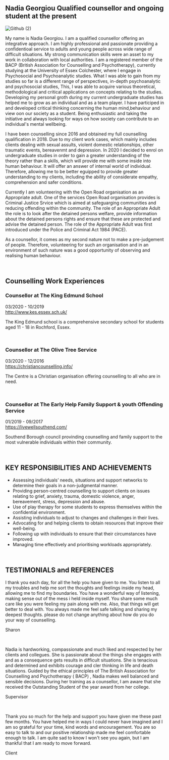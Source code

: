  

## Nadia Georgiou **Qualified counsellor and ongoing student at the present**  

![Github (2)](https://user-images.githubusercontent.com/92922164/149335668-c8dd2080-2d18-4479-aca8-f7ad5900dec5.jpg)






My name is Nadia Georgiou. I am a qualified counsellor offering an integrative approach. I am highly professional and passionate providing a confidentioal service to adults and young people across wide range of difficult situations. My strong communication skills were an asset to my work in collaboration with local authorities. I am a registered member of the BACP (British Association for Counselling and Psychotherapy), currently studying at the University of Essex Colchester, where I engage in Psychosocial and Psychoanalytic studies. 
What I was able to gain from my studies so far is a different range of perspectives, in-depth psychoanalytic and psychosocial studies, This, I was able to acquire various theoretical, methodological and critical applications on concepts relating to the studies. Developing my personal groth during my current undergraduate studies has helped me to grow as an individual and as a team player. I have participed in and developed critical thinking concerning the human mind,behaviour and view oon our society as a student. Being enthusiastic and taking the initiative and always looking for ways on how society can contribute to an individual's mental wellbeing. 


I have been counselling since 2016 and obtained my full counselling qualification in 2018. Due to my client work cases, which mainly includes clients dealing with sexual assults, violent domestic relationships, other traumatic events, bereavenmt and depression. In 2020 I decided to enrol on undergraduate studies in order to gain a greater understanding of the theory rather than a skills, which will provide me with some inside into human behaviour. It will offer an answer of internal world of individual. Therefore, allowing me to be better eguipped to provide greater understanding to my clients, including the ability of considerate empathy, comprehension and safer conditions. 

Currently I am volunteering with the Open Road organisation as an Appropriate adult. One of the services Open Road organisation provides is Criminal Justice Srvice which is aimed at safeguarging communities and reducing offending within the community. The role of an Appropriate Adult the role is to look after the detained persons welfare, provide information about the detained persons rights and ensure that these are protected and advise the detained person. The role of the Appropriate Adult was first introduced under the Police and Criminal Act 1984 (PACE).

As a counsellor, it comes as my second nature not to make a pre-judgement of people. Therefore, volunteering for such an organisation and in an environment of such nature was a good opportunity of observing and realising human behaviour. 


<br>


##  Counselling Work Experiences

### Counsellor at The King Edmund School                                              
03/2020 - 10/2019   
http://www.kes.essex.sch.uk/

The King Edmund school is a comprehensive secondary school for students aged 11 - 18 in Rochford, Essex.

<br>

### Counsellor at The Olive Tree Service                                              
03/2020 - 12/2016   
https://christiancounselling.info/

The Centre is a Christian organisation offering counselling to all who are in need. 

<br>

### Counsellor at The Early Help Family Support & youth Offending Service              
01/2019 - 09/2017  
https://livewellsouthend.com/ 

Southend Borough council provinding counselling and family support to the most vulnerable individuals within their community.


<br>


## KEY RESPONSIBILITIES AND ACHIEVEMENTS
*	Assessing individuals’ needs, situations and support networks to determine their goals in a non-judgmental manner.
*	Providing person-centred counselling to support clients on issues relating to grief, anxiety, trauma, domestic violence, anger, bereavement, stress, depression and abuse.
*	Use of play therapy for some students to express themselves within the confidential environment.
*	Assisting individuals to adjust to changes and challenges in their lives.
*	Advocating for and helping clients to obtain resources that improve their well-being.
*	Following up with individuals to ensure that their circumstances have improved.
*	Managing time effectively and prioritising workloads appropriately.

<br> 

## TESTIMONIALS and REFERENCES 

I thank you each day, for all the help you have given to me. You listen to all my troubles and help me sort the thoughts and feelings inside my head, allowing me to find my boundaries. You have a wonderful way of listening, making sense out of the mess i held inside myself. You share some much care like you were feeling my pain along with me. Also, that things will get better to deal with. You always made me feel safe talking and sharing my deepest thoughts. please do not change anything about how do you do your way of counselling.

Sharon

<br>

Nadia is hardworking, compassionate and much liked and respected by her clients and collegues. She is passionate about the things she engages with and as a consequence gets results in difficult situations. She is tenacious and determined and exhibits courage and cler thinking in life and death situations. Guided by the ethical principles of The British Association for Counselling and Psychotherapy ( BACP) , Nadia makes well balanced and sensible decisions. During her training as a counsellor, I am aware that she received the Outstanding Student of the year award from her college.

Supervisor

<br>

Thank you so much for the help and support you have given me these past few months. You have helped me in ways I could never have imagined and I am so grateful for your time, kind words and encouragement. You are so easy to talk to and our positive relationship made me feel comfortable enough to talk. I am quite sad to know I won't see you again, but I am thankful that I am ready to move forward. 

Client













